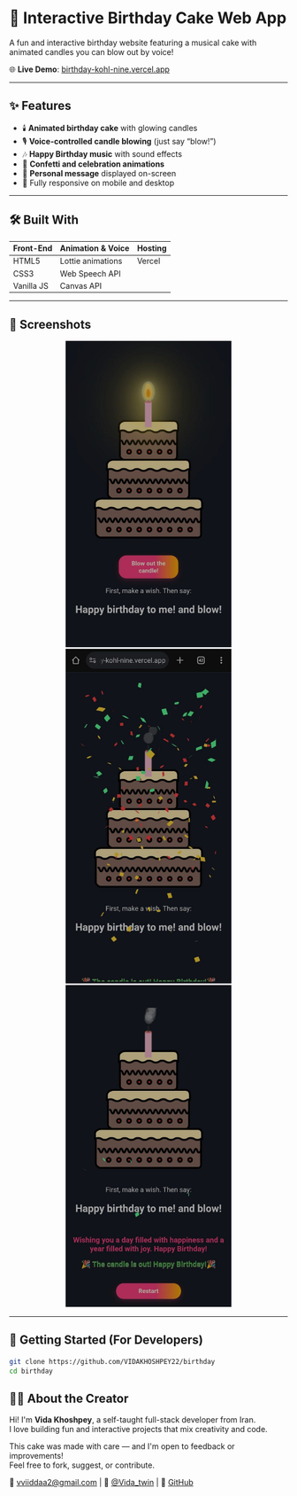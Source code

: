 # 🎂 Interactive Birthday Cake Web App

A fun and interactive birthday website featuring a musical cake with animated candles you can blow out by voice!

🌐 **Live Demo**: [birthday-kohl-nine.vercel.app](https://birthday-kohl-nine.vercel.app/)

---

## ✨ Features

- 🕯️ **Animated birthday cake** with glowing candles  
- 🎙️ **Voice-controlled candle blowing** (just say “blow!”)  
- 🎶 **Happy Birthday music** with sound effects  
- 🎉 **Confetti and celebration animations**  
- 💬 **Personal message** displayed on-screen  
- 📱 Fully responsive on mobile and desktop

---

## 🛠️ Built With

| Front-End | Animation & Voice | Hosting |
|-----------|-------------------|---------|
| HTML5     | Lottie animations | Vercel  |
| CSS3      | Web Speech API    |         |
| Vanilla JS| Canvas API        |         |

---

## 📸 Screenshots

<p align="center">
  <img src="img/preview1.jpg" alt="Cake Screenshot 1" width="300"/>
  <img src="img/preview2.jpg" alt="Cake Screenshot 2" width="300"/>
  <img src="img/preview3.jpg" alt="Cake Screenshot 3" width="300"/>
</p>

---

## 🚀 Getting Started (For Developers)

```bash
git clone https://github.com/VIDAKHOSHPEY22/birthday
cd birthday
```
## 👩‍💻 About the Creator

Hi! I'm **Vida Khoshpey**, a self-taught full-stack developer from Iran.  
I love building fun and interactive projects that mix creativity and code.

This cake was made with care — and I'm open to feedback or improvements!  
Feel free to fork, suggest, or contribute.

📧 vviiddaa2@gmail.com | 💬 [@Vida_twin](https://t.me/Vida_twin) | 🔗 [GitHub](https://github.com/VIDAKHOSHPEY22)
